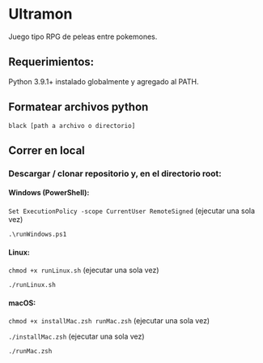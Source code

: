 # Ultramon

Juego tipo RPG de peleas entre pokemones.

## Requerimientos:

Python 3.9.1+ instalado globalmente y agregado al PATH.

## Formatear archivos python

`black [path a archivo o directorio]`

## Correr en local

### Descargar / clonar repositorio y, en el directorio root:

#### Windows (PowerShell):

`Set ExecutionPolicy -scope CurrentUser RemoteSigned` (ejecutar una sola vez)

`.\runWindows.ps1`

#### Linux:

`chmod +x runLinux.sh` (ejecutar una sola vez)

`./runLinux.sh`

#### macOS:

`chmod +x installMac.zsh runMac.zsh` (ejecutar una sola vez)

`./installMac.zsh` (ejecutar una sola vez)

`./runMac.zsh`